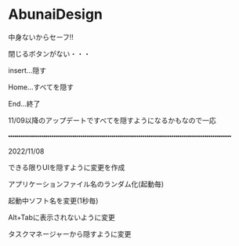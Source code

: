 # AbunaiDesign
中身ないからセーフ!!


閉じるボタンがない・・・

insert...隠す

Home...すべてを隠す

End...終了

11/09以降のアップデートですべてを隠すようになるかもなので一応

╍╍╍╍╍╍╍╍╍╍╍╍╍╍╍╍╍╍╍╍╍╍╍╍╍╍╍╍╍╍╍╍╍╍╍╍╍╍╍╍╍╍╍╍╍╍╍╍╍╍╍╍╍╍

2022/11/08

できる限りUIを隠すように変更を作成

アプリケーションファイル名のランダム化(起動毎)

起動中ソフト名を変更(1秒毎)

Alt+Tabに表示されないように変更

タスクマネージャーから隠すように変更
